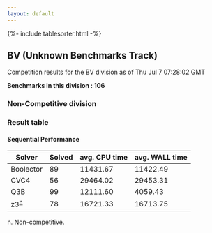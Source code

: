 ```yaml
---
layout: default
---
```

{%- include tablesorter.html -%}

##  BV (Unknown Benchmarks Track)

Competition results for the BV division as of Thu Jul 7 07:28:02 GMT

**Benchmarks in this division : 106** 

###  Non-Competitive division 
### Result table
 




#### Sequential Performance
<table id="sequential" class="result sorted">
<thead>
<tr>
<th class="center">Solver</th>
<th class="center">Solved</th>
<th class="center">avg. CPU time </th>
<th class="center">avg. WALL time </th>
</tr>
</thead>
<tr>
<td>Boolector</td>
<td class="right">89</td>
<td class="right">11431.67</td>
<td class="right">11422.49</td>
</tr>
<tr>
<td>CVC4</td>
<td class="right">56</td>
<td class="right">29464.02</td>
<td class="right">29453.31</td>
</tr>
<tr>
<td>Q3B</td>
<td class="right">99</td>
<td class="right">12111.60</td>
<td class="right">4059.43</td>
</tr>
<tr>
<td>z3<SUP><a href="#fn">n</a></SUP>
</td>
<td class="right">78</td>
<td class="right">16721.33</td>
<td class="right">16713.75</td>
</tr>
</table>
<span id="fn"> n. Non-competitive.</span>


